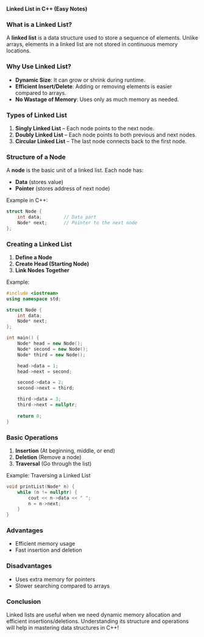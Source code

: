 **Linked List in C++ (Easy Notes)**

### What is a Linked List?
A **linked list** is a data structure used to store a sequence of elements. Unlike arrays, elements in a linked list are not stored in continuous memory locations.

### Why Use Linked List?
- **Dynamic Size**: It can grow or shrink during runtime.
- **Efficient Insert/Delete**: Adding or removing elements is easier compared to arrays.
- **No Wastage of Memory**: Uses only as much memory as needed.

### Types of Linked List
1. **Singly Linked List** – Each node points to the next node.
2. **Doubly Linked List** – Each node points to both previous and next nodes.
3. **Circular Linked List** – The last node connects back to the first node.

### Structure of a Node
A **node** is the basic unit of a linked list. Each node has:
- **Data** (stores value)
- **Pointer** (stores address of next node)

Example in C++:
```cpp
struct Node {
    int data;        // Data part
    Node* next;      // Pointer to the next node
};
```

### Creating a Linked List
1. **Define a Node**
2. **Create Head (Starting Node)**
3. **Link Nodes Together**

Example:
```cpp
#include <iostream>
using namespace std;

struct Node {
    int data;
    Node* next;
};

int main() {
    Node* head = new Node();
    Node* second = new Node();
    Node* third = new Node();

    head->data = 1;
    head->next = second;

    second->data = 2;
    second->next = third;

    third->data = 3;
    third->next = nullptr;
    
    return 0;
}
```

### Basic Operations
1. **Insertion** (At beginning, middle, or end)
2. **Deletion** (Remove a node)
3. **Traversal** (Go through the list)

Example: Traversing a Linked List
```cpp
void printList(Node* n) {
    while (n != nullptr) {
        cout << n->data << " ";
        n = n->next;
    }
}
```

### Advantages
- Efficient memory usage
- Fast insertion and deletion

### Disadvantages
- Uses extra memory for pointers
- Slower searching compared to arrays

### Conclusion
Linked lists are useful when we need dynamic memory allocation and efficient insertions/deletions. Understanding its structure and operations will help in mastering data structures in C++!
